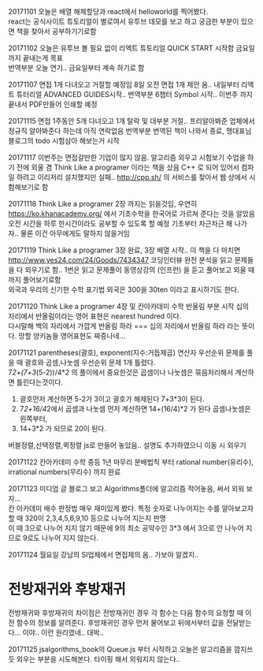 20171101 오늘은 배열 해체할당과 react에서 helloworld를 찍어봤다.  
react는 공식사이트 튜토리얼이 별로여서 유투브 데모를 보고 하고 궁금한 부분이 있으면 책을 찾아서 공부하기기로함  
  
20171102 오늘은 유투브 볼 필요 없이 리엑트 튜토리얼 QUICK START 시작함 금요일까지 끝내는게 목표  
번역부분 오늘 연기.. 금요일부터 계속 하기로 함

20171107 면접 1개 다녀오고 거절할 예정임 8일 오전 면접 1개 제안 옴.. 내일부터 리액트 튜터리얼 ADVANCED GUIDES시작..
번역부분 6챕터 Symbol 시작.. 이번주 까지 끝내서 PDF만들어 인쇄할 예정  

20171115 면접 1주동안 5개 다녀오고 1개 탈락 및 대부분 거절.. 프리알아봐준 업체에서 정규직 알아봐준다 하는데 아직 연락없음 번역부분 번역된 책이 나와서 종료, 맹대표님 블로그의 todo 시험삼아 해보는거 시작  

20171117 이번주는 면접갈만한 기업이 많지 않음. 알고리즘 외우고 시험보기 수업을 하기 전에 외울 겸 Think Like a programer 이라는 책을 샀음 C++ 로 되어 있어서 컴파일 하려고 이리저리 설치했지만 실패.. http://cpp.sh/ 의 서비스를 찾아서 웹 상에서 시험해보기로 함  

20171118 Think Like a programer 2장 까지는 읽을것임, 우연히 https://ko.khanacademy.org/ 에서 기초수학을 한국어로 가르쳐 준다는 것을 알았음 오전 시간을 하루 한시간이라도 공부할 수 있도록 할 예정 기초부터 차근차근 해 나가자.. 물론 이건 아무에게도 말하지 않을거임

20171119 Think Like a programer 3장 완료, 3장 배열 시작.. 이 책을 다 마치면 http://www.yes24.com/24/Goods/7434347
코딩인터뷰 완전 분석을 읽고 문제들을 다 외우기로 함.. 1번은 읽고 문제풀이 동영상강의 (인프런) 을 듣고 풀어보고 외울 때 까지 풀어보기로함  
외국과 우리의 신기한 수학 표기법 외국은 300을 30ten 이라고 표시하기도 한다.  

20171120 Think Like a programer 4장 및 칸아카데미 수학 반올림 부분 시작 십의 자리에서 반올림이라는 영어 표현은 nearest hundred 이다.  
다시말해 백의 자리에서 가깝게 반올림 하라 === 십의 자리에서 반올림 하라 라는 뜻이다. 망할 양키놈들 영어표현도 짜증나네...  

20171121 parentheses(괄호), exponent(지수:거듭제곱) 연산자 우선순위 문제를 풀을 때 괄호와 곱셈,나눗셈 우선순위 문제 1개 틀렸다.  
7*2+(7+3*(5-2))/4*2 의 풀이에서 중요한것은 곱셈이나 나눗셈은 묶음처리해서 계산하면 틀린다는것이다.  
1. 괄호먼저 계산하면 5-2가 3이고 괄호가 해제된다 7+3*3이 된다.  
2. 7*2+16/4*2에서 곱셈과 나눗셈 먼저 계산하면 14+(16/4)*2 가 된다 곱셈나눗셈은 왼쪽부터,  
3. 14+3*2 가 되므로 20이 된다.  

버블정렬,선택정렬,퀵정렬 js로 만들어 놓았음.. 설명도 추가하였으니 이동 시 외우기  

20171122 칸아카데미 수학 중등 1년 마무리 분배법칙 부터 rational number(유리수), irrational numbers(무리수) 까지 완료  

20171123 미디엄 글 블로그 보고 Algorithms폴더에 알고리즘 적어놓음, 써서 외워 보자...  
칸 아카데미 배수 판정법 매우 재미있게 봤다. 특정 숫자로 나누어지는 수를 알아보고자 할 때 320이 2,3,4,5,6,9,10 등으로 나누어 지는지 판명  
이 때 3으로 나누어 지지 않기 때문에 9의 최소 공약수인 3*3 에서 3으로 안 나누어 지므로 9로도 나누어 지지 않는다.  

20171124 월요일 강남의 SI업체에서 면접제의 옴.. 가보야 알겠지..  
# 전방재귀와 후방재귀  
전방재귀와 후방재귀의 차이점은 전방재귀인 경우 각 함수는 다음 함수의 요청할 때 이전 함수의 정보를 알려준다. 후방재귀인 경우 먼저 물어보고 뒤에서부터 값을 전달받는다... 이야.. 이런 원리였네.. 대박..   

20171125 jsalgorithms_book의 Queue.js 부터 시작하고 오늘은 알고리즘을 깜지쓰듯 외우는 부분을 시도해본다. 타이핑 해서 외워지지 않는다..  






